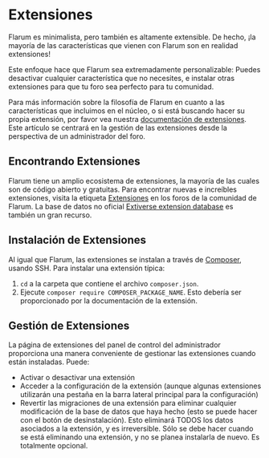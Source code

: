 # Extensiones

Flarum es minimalista, pero también es altamente extensible. De hecho, ¡la mayoría de las características que vienen con Flarum son en realidad extensiones!

Este enfoque hace que Flarum sea extremadamente personalizable: Puedes desactivar cualquier característica que no necesites, e instalar otras extensiones para que tu foro sea perfecto para tu comunidad.

Para más información sobre la filosofía de Flarum en cuanto a las características que incluimos en el núcleo, o si está buscando hacer su propia extensión, por favor vea nuestra [documentación de extensiones](extend/README.md).
Este artículo se centrará en la gestión de las extensiones desde la perspectiva de un administrador del foro.

## Encontrando Extensiones

Flarum tiene un amplio ecosistema de extensiones, la mayoría de las cuales son de código abierto y gratuitas. Para encontrar nuevas e increíbles extensiones, visita la etiqueta [Extensiones](https://discuss.flarum.org/t/extensions) en los foros de la comunidad de Flarum. La base de datos no oficial [Extiverse extension database](https://extiverse.com/) es también un gran recurso.

## Instalación de Extensiones

Al igual que Flarum, las extensiones se instalan a través de [Composer](https://getcomposer.org), usando SSH. Para instalar una extensión típica:

1. `cd` a la carpeta que contiene el archivo `composer.json`.
2. Ejecute `composer require COMPOSER_PACKAGE_NAME`. Esto debería ser proporcionado por la documentación de la extensión.

## Gestión de Extensiones

La página de extensiones del panel de control del administrador proporciona una manera conveniente de gestionar las extensiones cuando están instaladas. Puede:

- Activar o desactivar una extensión
- Acceder a la configuración de la extensión (aunque algunas extensiones utilizarán una pestaña en la barra lateral principal para la configuración)
- Revertir las migraciones de una extensión para eliminar cualquier modificación de la base de datos que haya hecho (esto se puede hacer con el botón de desinstalación). Esto eliminará TODOS los datos asociados a la extensión, y es irreversible. Sólo se debe hacer cuando se está eliminando una extensión, y no se planea instalarla de nuevo. Es totalmente opcional.
